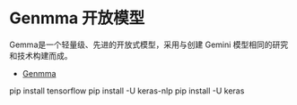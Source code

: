 # Genmma 开放模型

Gemma是一个轻量级、先进的开放式模型，采用与创建 Gemini 模型相同的研究和技术构建而成。

- [Genmma](https://ai.google.dev/gemma?hl=zh-cn)

pip install tensorflow
pip install -U keras-nlp
pip install -U keras
